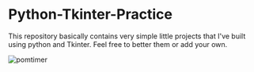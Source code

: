 # Python-Tkinter-Practice
This repository basically contains very simple little projects that I've built using python and Tkinter. Feel free to better them or add your own.


![pomtimer](https://user-images.githubusercontent.com/22178790/29849326-8fb569ac-8d15-11e7-801c-4c2f110b43dc.png)
